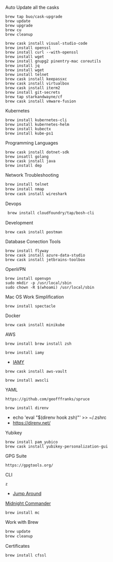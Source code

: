 Auto Update all the casks
```
brew tap buo/cask-upgrade
brew update
brew upgrade
brew cu
brew cleanup
```

```
brew cask install visual-studio-code
brew install openssl
brew install curl --with-openssl
brew install wget
brew install gnupg2 pinentry-mac coreutils
brew install jq
brew install wget
brew install telnet
brew cask install keepassxc
brew cask install virtualbox
brew cask install iterm2
brew install git-secrets
brew tap starkandwayne/cf
brew cask install vmware-fusion
```

Kubernetes
```
brew install kubernetes-cli
brew install kubernetes-helm
brew install kubectx
brew install kube-ps1
```

Programming Languages
```
brew cask install dotnet-sdk
brew insatll golang
brew cask install java
brew install dep
```

Network Troubleshooting
```bash
brew install telnet
brew install nmap
brew cask install wireshark
```

Devops
```bash
 brew install cloudfoundry/tap/bosh-cli
```

Development
```bash
brew cask install postman
```

Database Conection Tools
```
brew install flyway
brew cask install azure-data-studio
brew cask install jetbrains-toolbox
```

OpenVPN
```
brew install openvpn
sudo mkdir -p /usr/local/sbin
sudo chown -R $(whoami) /usr/local/sbin
```

Mac OS Work Simplification
```
brew install spectacle
```

Docker
```
brew cask install minikube
```

AWS

`brew install brew install zsh`

`brew install iamy`
- [IAMY](https://github.com/99designs/iamy)

`brew cask install aws-vault`

`brew install awscli`

YAML
```
https://github.com/geofffranks/spruce
```

`brew install direnv`
- echo 'eval "$(direnv hook zsh)"' >> ~/.zshrc
- https://direnv.net/


Yubikey
```
brew install pam_yubico
brew cask install yubikey-personalization-gui
```

GPG Suite
```
https://gpgtools.org/
```

CLI

`z`
- [Jump Around](https://github.com/rupa/z)

[Midnight Commander](http://www.trembath.co.za/mctutorial.html)
```
brew install mc
```

Work with Brew
```bash
brew update
brew cleanup
```
Certificates
```
brew install cfssl
```
